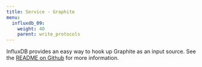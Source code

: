 ```yaml
---
title: Service - Graphite
menu:
  influxdb_09:
    weight: 40
    parent: write_protocols
---
```


InfluxDB provides an easy way to hook up Graphite as an input source. See the [README on Github](https://github.com/influxdb/influxdb/blob/master/services/graphite/README.md) for more information.
